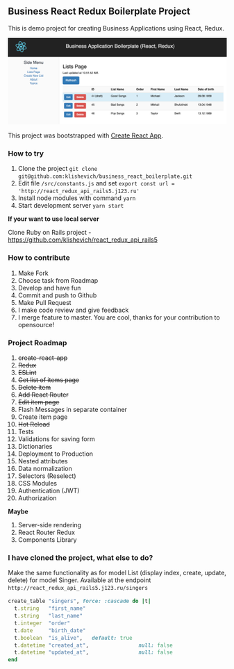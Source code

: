 ## Business React Redux Boilerplate Project

This is demo project for creating Business Applications using React, Redux.

![Business React Redux Boilerplate Project](doc/images/business_react_boilerplate.png)

This project was bootstrapped with [Create React App](https://github.com/facebookincubator/create-react-app).

### How to try

1. Clone the project `git clone git@github.com:klishevich/business_react_boilerplate.git`
2. Edit file `/src/constants.js` and set `export const url = 'http://react_redux_api_rails5.j123.ru'`
3. Install node modules with command `yarn`
4. Start development server `yarn start`

**If your want to use local server**

Clone Ruby on Rails project - https://github.com/klishevich/react_redux_api_rails5

### How to contribute

1. Make Fork
1. Choose task from Roadmap
2. Develop and have fun
3. Commit and push to Github
4. Make Pull Request
5. I make code review and give feedback
6. I merge feature to master. You are cool, thanks for your contribution to opensource!

### Project Roadmap

1. ~~create-react-app~~
1. ~~Redux~~
1. ~~ESLint~~
1. ~~Get list of items page~~
1. ~~Delete item~~
1. ~~Add React Router~~
2. ~~Edit item page~~
3. Flash Messages in separate container
3. Create item page
3. ~~Hot Reload~~
3. Tests
4. Validations for saving form
5. Dictionaries
5. Deployment to Production
6. Nested attributes
7. Data normalization
7. Selectors (Reselect)
8. CSS Modules
9. Authentication (JWT)
9. Authorization

**Maybe**

1. Server-side rendering 
1. React Router Redux
1. Components Library

### I have cloned the project, what else to do?

Make the same functionality as for model List (display index, create, update, delete) for model Singer.
Available at the endpoint `http://react_redux_api_rails5.j123.ru/singers`

```ruby
create_table "singers", force: :cascade do |t|
  t.string   "first_name"
  t.string   "last_name"
  t.integer  "order"
  t.date     "birth_date"
  t.boolean  "is_alive",   default: true
  t.datetime "created_at",                null: false
  t.datetime "updated_at",                null: false
end
```
